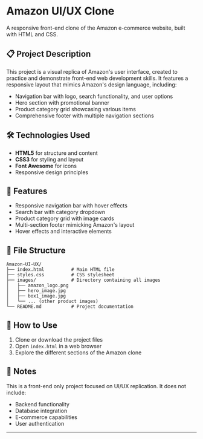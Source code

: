 # Amazon UI/UX Clone

A responsive front-end clone of the Amazon e-commerce website, built with HTML and CSS.

## 📋 Project Description

This project is a visual replica of Amazon's user interface, created to practice and demonstrate front-end web development skills. It features a responsive layout that mimics Amazon's design language, including:

- Navigation bar with logo, search functionality, and user options
- Hero section with promotional banner
- Product category grid showcasing various items
- Comprehensive footer with multiple navigation sections

## 🛠️ Technologies Used

- **HTML5** for structure and content
- **CSS3** for styling and layout
- **Font Awesome** for icons
- Responsive design principles

## 🚀 Features

- Responsive navigation bar with hover effects
- Search bar with category dropdown
- Product category grid with image cards
- Multi-section footer mimicking Amazon's layout
- Hover effects and interactive elements

## 📁 File Structure

```
Amazon-UI-UX/
├── index.html          # Main HTML file
├── styles.css          # CSS stylesheet
├── images/             # Directory containing all images
│   ├── amazon_logo.png
│   ├── hero_image.jpg
│   ├── box1_image.jpg
│   └── ... (other product images)
└── README.md           # Project documentation
```

## 🌟 How to Use

1. Clone or download the project files
2. Open `index.html` in a web browser
3. Explore the different sections of the Amazon clone

## 📝 Notes

This is a front-end only project focused on UI/UX replication. It does not include:
- Backend functionality
- Database integration
- E-commerce capabilities
- User authentication
---
